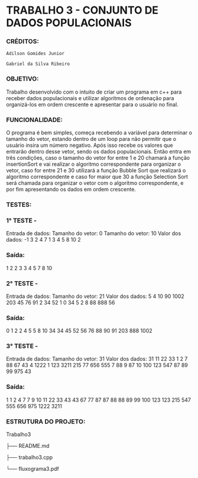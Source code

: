 # TRABALHO 3 - CONJUNTO DE DADOS POPULACIONAIS

### CRÉDITOS:

`Adilson Gomides Junior`

`Gabriel da Silva Ribeiro`


### OBJETIVO:

Trabalho desenvolvido com o intuito de criar um programa em c++ para receber dados populacionais e utilizar algoritmos de ordenação para organizá-los em ordem crescente e apresentar para o usuário no final.

### FUNCIONALIDADE:

O programa é bem simples, começa recebendo a variável para determinar o tamanho do vetor, estando dentro de um loop para não permitir que o usuário insira um número negativo. Após isso recebe os valores que entrarão dentro desse vetor, sendo os dados populacionais. Então entra em três condições, caso o tamanho do vetor for entre 1 e 20 chamará a função insertionSort e vai realizar o algoritmo correspondente para organizar o vetor, caso for entre 21 e 30 utilizará a função Bubble Sort que realizará o algoritmo correspondente e caso for maior que 30 a função Selection Sort será chamada para organizar o vetor com o algoritmo correspondente, e por fim apresentando os dados em ordem crescente. 

### TESTES:

### 1° TESTE -
Entrada de dados: 
Tamanho do vetor: 0
Tamanho do vetor: 10
Valor dos dados: -1
3
2
4
7
1
3
4
5
8
10
2
### Saída: 
1 2 2 3 3 4 5 7 8 10

### 2° TESTE -
Entrada de dados:
Tamanho do vetor: 21
Valor dos dados:
5
4
10
90
1002
203
45
76
91
2
34
52
1
0
34
5
2
8
88
888
56

### Saída:
0 1 2 2 4 5 5 8 10 34 34 45 52 56 76 88 90 91 203 888 1002

### 3° TESTE - 
Entrada de dados:
Tamanho do vetor: 31
Valor dos dados:
31
11
22
33
1
2
7
88
67
43
4
1222
1
123
3211
215
77
656
555
7
88
9
87
10
100
123
547
87
89
99
975
43

### Saída: 
1 1 2 4 7 7 9 10 11 22 33 43 43 67 77 87 87 88 88 89 99 100 123 123 215 547 555 656 975 1222 3211


### ESTRUTURA DO PROJETO:


Trabalho3  

├── README.md

├── trabalho3.cpp 

└── fluxograma3.pdf
